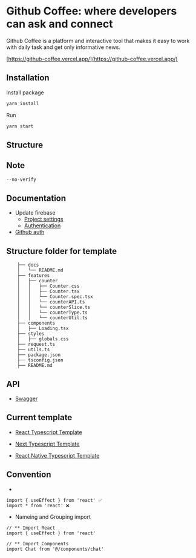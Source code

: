 # Github Coffee: where developers can ask and connect

Github Coffee is a platform and interactive tool that makes it easy to work with daily task and get only informative news.

[https://github-coffee.vercel.app/](https://github-coffee.vercel.app/)

## Installation

Install package

```sh
yarn install
```

Run

```sh
yarn start
```

## Structure

## Note

```sh
--no-verify
```

## Documentation

- Update firebase
  - [Project settings](https://console.firebase.google.com/project/reactjs-with-redux/settings/general/web:NzVmMTRkN2QtYTU1NC00ZTZhLTlkMDEtODA0NTRmNzY4Nzlk)
  - [Authentication](https://console.firebase.google.com/project/reactjs-with-redux/authentication/users)
- [Github auth](https://github.com/settings/applications/1970962)

## Structure folder for template

        ├── docs
        │   └── README.md
        ├── features
        │   ├── counter
        │   │   ├── Counter.css
        │   │   ├── Counter.tsx
        │   │   └── Counter.spec.tsx
        │   │   └── counterAPI.ts
        │   │   └── counterSlice.ts
        │   │   └── counterType.ts
        │   │   └── counterUtil.ts
        ├── components
        │   ├── Loading.tsx
        ├── styles
        │   ├── globals.css
        ├── request.ts
        ├── utils.ts
        ├── package.json
        ├── tsconfig.json
        ├── README.md

## API

- [Swagger](https://app.swaggerhub.com/apis/aminhp93/github-coffee/1.0.0#/info)

## Current template

- [React Typescript Template](https://github.com/aminhp93/react-typescript-template)

- [Next Typescript Template](https://github.com/aminhp93/next-typescript-template)

- [React Native Typescript Template](https://github.com/aminhp93/react-native-typescript-template)

## Convention

-

```
import { useEffect } from 'react' ✅
import * from 'react' ❌
```

- Nameing and Grouping import

```
// ** Import React
import { useEffect } from 'react'

// ** Import Components
import Chat from '@/components/chat'
```
